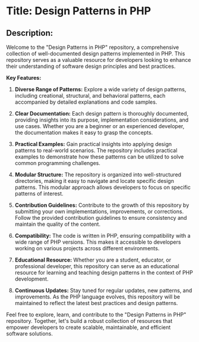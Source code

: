 # Title: Design Patterns in PHP

## Description:

Welcome to the "Design Patterns in PHP" repository, a comprehensive collection of well-documented design patterns implemented in PHP. This repository serves as a valuable resource for developers looking to enhance their understanding of software design principles and best practices.

**Key Features:**

1. **Diverse Range of Patterns:**
   Explore a wide variety of design patterns, including creational, structural, and behavioral patterns, each accompanied by detailed explanations and code samples.

2. **Clear Documentation:**
   Each design pattern is thoroughly documented, providing insights into its purpose, implementation considerations, and use cases. Whether you are a beginner or an experienced developer, the documentation makes it easy to grasp the concepts.

3. **Practical Examples:**
   Gain practical insights into applying design patterns to real-world scenarios. The repository includes practical examples to demonstrate how these patterns can be utilized to solve common programming challenges.

4. **Modular Structure:**
   The repository is organized into well-structured directories, making it easy to navigate and locate specific design patterns. This modular approach allows developers to focus on specific patterns of interest.

5. **Contribution Guidelines:**
   Contribute to the growth of this repository by submitting your own implementations, improvements, or corrections. Follow the provided contribution guidelines to ensure consistency and maintain the quality of the content.

6. **Compatibility:**
   The code is written in PHP, ensuring compatibility with a wide range of PHP versions. This makes it accessible to developers working on various projects across different environments.

7. **Educational Resource:**
   Whether you are a student, educator, or professional developer, this repository can serve as an educational resource for learning and teaching design patterns in the context of PHP development.

8. **Continuous Updates:**
   Stay tuned for regular updates, new patterns, and improvements. As the PHP language evolves, this repository will be maintained to reflect the latest best practices and design patterns.

Feel free to explore, learn, and contribute to the "Design Patterns in PHP" repository. Together, let's build a robust collection of resources that empower developers to create scalable, maintainable, and efficient software solutions.
